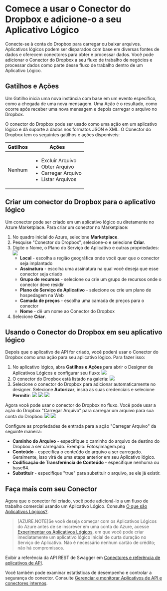 <properties
	pageTitle="Usando o Conector do Dropbox em Aplicativos Lógicos | Serviço de Aplicativo do Microsoft Azure"
	description="Como criar e configurar o conector do Dropbox ou aplicativo de API e usá-lo em um aplicativo lógico no Serviço de Aplicativo do Azure"
	authors="anuragdalmia"
	manager="dwrede"
	editor=""
	services="app-service\logic"
	documentationCenter=""/>

<tags
	ms.service="app-service-logic"
	ms.workload="integration"
	ms.tgt_pltfrm="na"
	ms.devlang="na"
	ms.topic="article"
	ms.date="11/30/2015"
	ms.author="sameerch"/>

# Comece a usar o Conector do Dropbox e adicione-o a seu Aplicativo Lógico
Conecte-se à conta do Dropbox para carregar ou baixar arquivos. Aplicativos lógicos podem ser disparados com base em diversas fontes de dados e oferecem conectores para obter e processar dados. Você pode adicionar o Conector do Dropbox a seu fluxo de trabalho de negócios e processar dados como parte desse fluxo de trabalho dentro de um Aplicativo Lógico.

## Gatilhos e Ações

Um Gatilho inicia uma nova instância com base em um evento específico, como a chegada de uma nova mensagem. Uma Ação é o resultado, como ocorre após receber uma nova mensagem e depois carregar o arquivo no Dropbox.

O conector do Dropbox pode ser usado como uma ação em um aplicativo lógico e dá suporte a dados nos formatos JSON e XML. O Conector do Dropbox tem os seguintes gatilhos e ações disponíveis:

Gatilhos | Ações
--- | ---
Nenhum | <ul><li>Excluir Arquivo</li><li>Obter Arquivo</li><li>Carregar Arquivo</li><li>Listar Arquivos</li></ul>


## Criar um conector do Dropbox para o aplicativo lógico
Um conector pode ser criado em um aplicativo lógico ou diretamente no Azure Marketplace. Para criar um conector no Marketplace:

1. No quadro inicial do Azure, selecione **Marketplace**.
2. Pesquise "Conector do Dropbox", selecione-o e selecione **Criar**.
3. Digite o Nome, o Plano do Serviço de Aplicativo e outras propriedades: ![][1]
	- **Local** - escolha a região geográfica onde você quer que o conector seja implantado
	- **Assinatura** - escolha uma assinatura na qual você deseja que esse conector seja criado
	- **Grupo de recursos** - selecione ou crie um grupo de recursos onde o conector deve residir
	- **Plano do Serviço de Aplicativo** - selecione ou crie um plano de hospedagem na Web
	- **Camada de preços** - escolha uma camada de preços para o conector
	- **Nome** - dê um nome ao Conector do Dropbox  
4. Selecione **Criar**.


## Usando o Conector do Dropbox em seu aplicativo lógico
Depois que o aplicativo de API for criado, você poderá usar o Conector do Dropbox como uma ação para seu aplicativo lógico. Para fazer isso:

1.	No aplicativo lógico, abra **Gatilhos e Ações** para abrir o Designer de Aplicativos Lógicos e configurar seu fluxo: ![][3]
2.	O conector do Dropbox está listado na galeria: ![][4]
3.	Selecione o conector do Dropbox para adicionar automaticamente no designer. Selecione **Autorizar**, insira as suas credenciais e selecione **Permitir**: ![][5] ![][6] ![][7]

Agora você pode usar o conector do Dropbox no fluxo. Você pode usar a ação do Dropbox "Carregar Arquivo" para carregar um arquivo para sua conta do Dropbox: ![][8] ![][9]

Configure as propriedades de entrada para a ação "Carregar Arquivo" da seguinte maneira:

- **Caminho do Arquivo** - especifique o caminho do arquivo de destino do Dropbox a ser carregado. Exemplo: Fotos/imagem.png
- **Conteúdo** - especifica o conteúdo do arquivo a ser carregado. Geralmente, isso virá de uma etapa anterior em seu Aplicativo lógico.
- **Codificação de Transferência de Conteúdo** - especifique nenhuma ou base64.
- **Substituir** - especifique "true" para substituir o arquivo, se ele já existir.

## Faça mais com seu Conector
Agora que o conector foi criado, você pode adicioná-lo a um fluxo de trabalho comercial usando um Aplicativo Lógico. Consulte [O que são Aplicativos Lógicos?](app-service-logic-what-are-logic-apps.md).

>[AZURE.NOTE]Se você deseja começar com os Aplicativos Lógicos do Azure antes de se inscrever em uma conta do Azure, acesse [Experimentar os Aplicativos Lógicos](https://tryappservice.azure.com/?appservice=logic), em que você pode criar imediatamente um aplicativo lógico inicial de curta duração no Serviço de Aplicativo. Não é necessário nenhum cartão de crédito; não há compromissos.

Exibir a referência da API REST de Swagger em [Conectores e referência de aplicativos de API](http://go.microsoft.com/fwlink/p/?LinkId=529766).

Você também pode examinar estatísticas de desempenho e controlar a segurança do conector. Consulte [Gerenciar e monitorar Aplicativos de API e conectores internos](app-service-logic-monitor-your-connectors.md).

<!-- Image reference -->
[1]: ./media/app-service-logic-connector-dropbox/img1.PNG
[2]: ./media/app-service-logic-connector-dropbox/img2.PNG
[3]: ./media/app-service-logic-connector-dropbox/img3.png
[4]: ./media/app-service-logic-connector-dropbox/img4.png
[5]: ./media/app-service-logic-connector-dropbox/img5.PNG
[6]: ./media/app-service-logic-connector-dropbox/img6.PNG
[7]: ./media/app-service-logic-connector-dropbox/img7.PNG
[8]: ./media/app-service-logic-connector-dropbox/img8.PNG
[9]: ./media/app-service-logic-connector-dropbox/img9.PNG

<!---HONumber=AcomDC_1203_2015-->